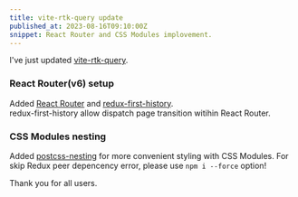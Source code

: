 ```yaml
---
title: vite-rtk-query update
published_at: 2023-08-16T09:10:00Z
snippet: React Router and CSS Modules implovement.
---
```


I've just updated [vite-rtk-query](https://github.com/laststance/vite-rtk-query).

### React Router(v6) setup
Added [React Router](https://reactrouter.com/en/main) and [redux-first-history](https://github.com/salvoravida/redux-first-history).  
redux-first-history allow dispatch page transition witihin React Router.

### CSS Modules nesting
Added [postcss-nesting](https://www.npmjs.com/package/postcss-nesting) for more convenient styling with CSS Modules.
For skip Redux peer depencency error, please use `npm i --force` option!  

Thank you for all users.